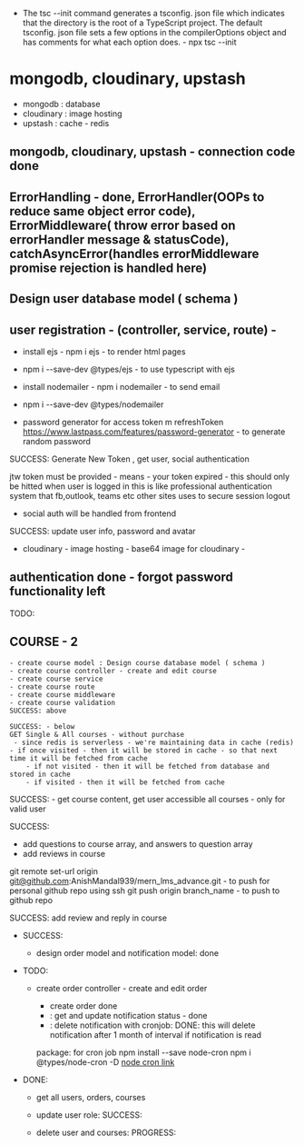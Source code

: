 - The tsc --init command generates a tsconfig. json file which indicates that the directory is the root of a TypeScript project. The default tsconfig. json file sets a few options in the compilerOptions object and has comments for what each option does. - npx tsc --init

# mongodb, cloudinary, upstash
- mongodb : database
- cloudinary : image hosting
- upstash : cache - redis

## mongodb, cloudinary, upstash - connection code done

## ErrorHandling - done, ErrorHandler(OOPs to reduce same object error code), ErrorMiddleware( throw error based on errorHandler message & statusCode), catchAsyncError(handles errorMiddleware promise rejection is handled here)

## Design user database model ( schema ) 

## user registration - (controller, service, route) - 
- install ejs - npm i ejs - to render html pages
- npm i --save-dev @types/ejs - to use typescript with ejs
- install nodemailer - npm i nodemailer - to send email
- npm i --save-dev @types/nodemailer


- password generator for access token m refreshToken
https://www.lastpass.com/features/password-generator - to generate random password

SUCCESS: Generate New Token , get user, social authentication

jtw token must be provided - means - your token expired - this should only be hitted when user is logged in
this is like professional authentication system that fb,outlook, teams etc other sites uses to secure session logout

- social auth will be handled from frontend

SUCCESS: update user info, password and avatar
 - cloudinary - image hosting - 
 base64 image  for cloudinary - 

 ## authentication done - forgot password functionality left


TODO:
 ## COURSE - 2
    - create course model : Design course database model ( schema )
    - create course controller - create and edit course
    - create course service
    - create course route
    - create course middleware
    - create course validation
    SUCCESS: above

    SUCCESS: - below
    GET Single & All courses - without purchase
     - since redis is serverless - we're maintaining data in cache (redis) - if once visited - then it will be stored in cache - so that next time it will be fetched from cache
        - if not visited - then it will be fetched from database and stored in cache
        - if visited - then it will be fetched from cache


SUCCESS:
    - get course content, get user accessible all courses - only for valid user

SUCCESS:
   - add questions to course array, and answers to question array
   - add reviews in course

   git remote set-url origin git@github.com:AnishMandal939/mern_lms_advance.git   - to push for personal github repo using ssh
   git push origin branch_name - to push to github repo

SUCCESS: add review and reply in course

- SUCCESS: 
   - design order model and notification model: done

- TODO: 
   - create order controller - create and edit order
      - create order done
      - : get and update notification status - done
      - : delete notification with cronjob: DONE: this will delete notification after 1 month of interval if notification is read 

      package: for cron job
      npm install --save node-cron
      npm i @types/node-cron -D
      [node cron link](https://www.npmjs.com/package/node-cron)

- DONE: 
   - get all users, orders, courses

   - update user role: SUCCESS:
   - delete user and courses: PROGRESS: